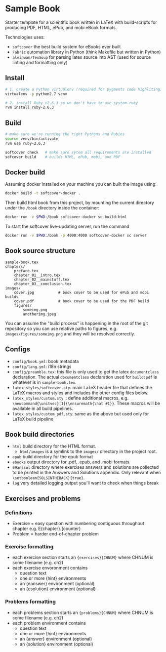 Sample Book
===========
Starter template for a scientific book written in LaTeX with build-scripts for
producing PDF, HTML, ePub, and mobi eBook formats.

Technologies uses:
  - `softcover` the best build system for eBooks ever built
  - `Fabric` automation library in Python (think Makefile but written in Python)
  - `alvinwan/TexSoup` for parsing latex source into AST (used for source linting and formatting only)


## Install

```bash
# 1. create a Python virtualenv (required for pygments code highliting)
virtualenv -p python2.7 venv

# 2. install Ruby v2.6.3 so we don't have to use system-ruby
rvm install ruby-2.6.3
```


## Build

```bash
# make sure we're running the right Pythons and Rubies
source venv/bin/activate
rvm use ruby-2.6.3

softcover check   # make sure sytem all requirements are installed
sofcover build    # builds HTML, ePub, mobi, and PDF
```


## Docker build

Assuming docker installed on your machine you can built the image using:
```bash
docker build -t softcover-docker .
```

Then build html book from this project, by mounting the current directory under
the `/book` directory inside the container:
```bash
docker run -v $PWD:/book softcover-docker sc build:html
```

To start the softcover live-updating server, run the command
```bash
docker run -v $PWD:/book -p 4000:4000 softcover-docker sc server
```

## Book source structure

    sample-book.tex
    chapters/
        preface.tex
        chapter_01__intro.tex
        chapter_02__mainstuff.tex
        chapter_03__conclusion.tex
    images/
        cover.jpg           # book cover to be used for ePub and mobi builds
        cover.pdf           # book cover to be used for the PDF build
        figures/
            someimg.png
            anotherimg.jpeg

You can assume the "build process" is happening in the root of the git repository
so you can use relative paths to figures, e.g. `images/figures/someimg.png` and
they will be resolved correctly.


## Configs

  - `config/book.yml`: book metadata
  - `config/lang.yml`: i18n strings
  - `config/preamble.tex`: this file is only used to get the latex `documentclass` declaration.
     The actual `documentclass` declaration used for `build:pdf` is whatever is in `sample-book.tex`.
  - `latex_styles/softcover.sty`: main LaTeX header file that defines the LaTeX macros and styles
     and includes the other config files below.
  - `latex_styles/custom.sty `: define additional macros, e.g. `\newcommand{\unitvec}[1]{\ensuremath{\hat #1}}`.
     These macros will be available in all build pipelines.
  - `latex_styles/custom_pdf.sty`: same as the above but used only for LaTeX build pipeline



## Book build directories

  - `html` build directory for the HTML format. 
    - `html/images` is a symlink to the `images/` directory in the project root.
  - `epub` build directory for the epub format
  - `ebooks` output directory for .pdf, .epub, and .mobi formats
  - `99anssol` directory where exercises answers and solutions are collected to
    be printed in the Answers and Solutions appendix. Only relevant when `\setboolean{SOLSINTHEBACK}{true}`.
  - `log` very detailed logging output you'll want to check when things break


## Exercises and problems

### Definitions

  - Exercise = easy question with numbering contiguous throughout chapter e.g. E{chapter}.{counter}
  - Problem = harder end-of-chapter problem 


### Exercise formatting

  - each exercise section starts an `{exercises}{CHNUM}` where CHNUM is some filename  (e.g. ch2)
  - each exercise envoronment contains
    - question text
    - one or more {hint} environments
    - an {eanswer} environment (optional)
    - an {esolution} environment (optional)


### Problems formatting

  - each problems section starts an `{problems}{CHNUM}` where CHNUM is some filename  (e.g. ch2)
  - each problem environment contains
    - question text
    - one or more {hint} environments
    - an {answer} environment (optional)
    - an {solution} environment (optional)


